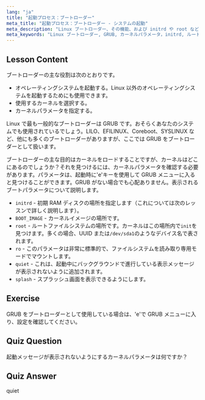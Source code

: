 ```yaml
---
lang: "ja"
title: "起動プロセス：ブートローダー"
meta_title: "起動プロセス：ブートローダー - システムの起動"
meta_description: "Linux ブートローダー、その機能、および initrd や root などの一般的なカーネルパラメータについて学びます。GRUB を理解し、Linux の起動プロセスを最適化します。"
meta_keywords: "Linux ブートローダー, GRUB, カーネルパラメータ，initrd, ルートファイルシステム，Linux 起動プロセス，Linux チュートリアル，初心者 Linux"
---
```


## Lesson Content

ブートローダーの主な役割は次のとおりです。

- オペレーティングシステムを起動する。Linux 以外のオペレーティングシステムを起動するためにも使用できます。
- 使用するカーネルを選択する。
- カーネルパラメータを指定する。

Linux で最も一般的なブートローダーは GRUB です。おそらくあなたのシステムでも使用されているでしょう。LILO、EFILINUX、Coreboot、SYSLINUX など、他にも多くのブートローダーがありますが、ここでは GRUB をブートローダーとして扱います。

ブートローダーの主な目的はカーネルをロードすることですが、カーネルはどこにあるのでしょうか？それを見つけるには、カーネルパラメータを確認する必要があります。パラメータは、起動時に'e'キーを使用して GRUB メニューに入ると見つけることができます。GRUB がない場合でも心配ありません。表示されるブートパラメータについて説明します。

- `initrd` - 初期 RAM ディスクの場所を指定します（これについては次のレッスンで詳しく説明します）。
- `BOOT_IMAGE` - カーネルイメージの場所です。
- `root` - ルートファイルシステムの場所です。カーネルはこの場所内で`init`を見つけます。多くの場合、UUID または`/dev/sda1`のようなデバイス名で表されます。
- `ro` - このパラメータは非常に標準的で、ファイルシステムを読み取り専用モードでマウントします。
- `quiet` - これは、起動中にバックグラウンドで進行している表示メッセージが表示されないように追加されます。
- `splash` - スプラッシュ画面を表示できるようにします。

## Exercise

GRUB をブートローダーとして使用している場合は、'e'で GRUB メニューに入り、設定を確認してください。

## Quiz Question

起動メッセージが表示されないようにするカーネルパラメータは何ですか？

## Quiz Answer

quiet
